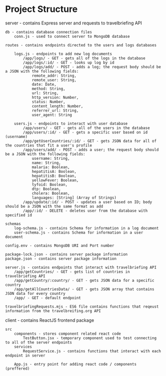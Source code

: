 # Project Structure
server - contains Express server and requests to travelbriefing API

    db - contains database connection files
        conn.js - used to connect server to MongoDB database
        
    routes - contains endpoints directed to the users and logs databases
    
        logs.js - endpoints to add new log documents
            /app/logs/ - GET - gets all of the logs in the database
            /app/logs/:id/ - GET - looks up log by id
            /app/logs/add/ - POST - adds a log; the request body should be a JSON with the following fields:
                remote_addr: String, 
                remote_user: String, 
                date: Date,
                method: String, 
                url: String, 
                http_version: Number, 
                status: Number, 
                content_length: Number,
                referrer_url: String,            
                user_agent: String

        users.js - endpoints to interact with user database
            /app/users/ - GET - gets all of the users in the database
            /app/users/:id/ - GET - gets a specific user based on id (username)
            /app/getUserCountries/:id/ - GET - gets JSON data for all of the countries that fit a user's profile
            /app/users/add/ - POST - adds a user; the request body should be a JSON with the following fields:
                username: String,
                name: String,
                malaria: Boolean,
                hepatitisA: Boolean,
                hepatitisB: Boolean,
                yellowFever: Boolean,
                tyfoid: Boolean,
                dtp: Boolean,
                cholera: Boolean,
                languages: [String] (Array of Strings)
            /app/update/:id/ - POST - updates a user based on ID; body should be a JSON with the same format as add
            /app/:id/ - DELETE - deletes user from the database with specified id

    schemas
        log-schema.js - contains Schema for information in a log document
        user-schema.js - contains Schema for information in a user document
        
    config.env - contains MongoDB URI and Port number
        
    package-lock.json - contains server package information
    package.json - contains server package information
        
    server.js - contains endpoints that interact with travelbriefing API
        /app/getCountries/ - GET - gets list of countries in travelbriefing API
        /app/getCountry/:country/ - GET - gets JSON data for a specific country
        /app/getAllCountriesData/ - GET - gets JSON array that contains JSON data for every country            
        /app/ - GET - default endpoint
        
    travelbriefingRequests.mjs - ES6 file contains functions that reqeust information from the travelbreifing.org API

client - contains ReactJS frontend package

    src
        components - stores component related react code
            TestButton.jsx - temporary component used to test connecting to all of the server endpoints 
        services
            RequestService.js - contains functions that interact with each endpoint in server
        
        App.js - entry point for adding react code / components (preffered)
